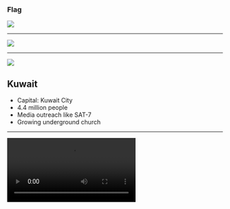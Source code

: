 ### Flag

![](https://upload.wikimedia.org/wikipedia/commons/a/aa/Flag_of_Kuwait.svg)

---

![](https://upload.wikimedia.org/wikipedia/commons/4/41/KWT_orthographic.svg)

---

![](https://res.cloudinary.com/kiekies/image/upload/v1627195281/avpmeib6vz0hmq7ztn2o.jpg)

## Kuwait

- Capital: Kuwait City
- 4.4 million people
- Media outreach like SAT-7
- Growing underground church

---

![](https://storage.googleapis.com/prayer-videos/country/kuwait.mp4)
